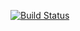 [![Build Status](https://travis-ci.org/RubyTuesdayDONO/gsheets-finances.svg?branch=box)](https://travis-ci.org/RubyTuesdayDONO/gsheets-finances)
